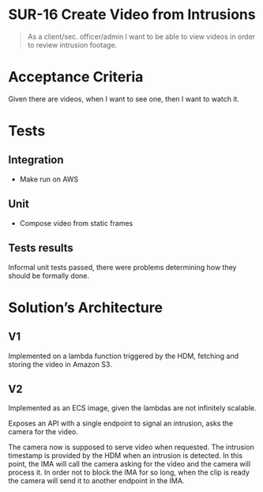 # SUR-16 Create Video from Intrusions

> As a client/sec. officer/admin I want to be able to view videos in order to review intrusion footage.

# Acceptance Criteria

Given there are videos, when I want to see one, then I want to watch it. 

# Tests

## Integration

- Make run on AWS

## Unit

- Compose video from static frames

## Tests results

Informal unit tests passed, there were problems determining how they should be formally done.

# Solution’s Architecture

## V1 

Implemented on a lambda function triggered by the HDM, fetching and storing the video in Amazon S3.

## V2

Implemented as an ECS image, given the lambdas are not infinitely scalable.

Exposes an API with a single endpoint to signal an intrusion, asks the camera for the video.

The camera now is supposed to serve video when requested. The intrusion timestamp is provided by the HDM when an intrusion is detected. In this point, the IMA will call the camera asking for the video and the camera will process it. In order not to block the IMA for so long, when the clip is ready the camera will send it to another endpoint in the IMA.

